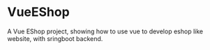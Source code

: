 # VueEShop
A Vue EShop project, showing how to use vue to develop eshop like website, with sringboot backend. 
